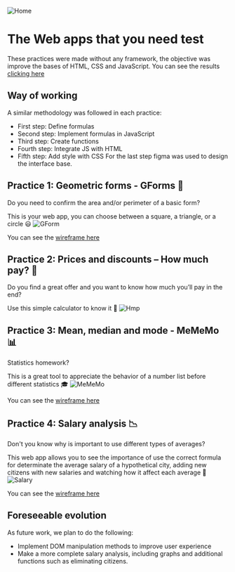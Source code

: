 ![Home](https://user-images.githubusercontent.com/89102805/171069238-0875d2bd-a943-4362-86a6-8ed6192652fe.png)

# The Web apps that you need test
These practices were made without any framework, the objective was improve the bases of HTML, CSS and JavaScript. You can see the results [clicking here](https://elchicogamer117.github.io/FrontendPractices/)
## Way of working
A similar methodology was followed in each practice:
- First step: Define formulas
- Second step: Implement formulas in JavaScript
- Third step: Create functions
- Fourth step: Integrate JS with HTML
- Fifth step: Add style with CSS
For the last step figma was used to design the interface base.

## Practice 1: Geometric forms - GForms 📏
Do you need to confirm the area and/or perimeter of a basic form? 

This is your web app, you can choose between a square, a triangle, or a circle 😃
![GForm](https://user-images.githubusercontent.com/89102805/171069796-5192c0ba-399a-45f8-aef9-cb9da7bf8ed3.gif)

You can see the [wireframe here](https://www.figma.com/file/HBdNxxChxh54x8h1nM016E/GForms?node-id=2%3A4)

## Practice 2: Prices and discounts – How much pay? 🧮
Do you find a great offer and you want to know how much you’ll pay in the end? 

Use this simple calculator to know it 🤑
![Hmp](https://user-images.githubusercontent.com/89102805/171069923-20174512-ffc4-4447-a42b-0db868ea767d.gif)

## Practice 3: Mean, median and mode - MeMeMo 📊
Statistics homework? 

This is a great tool to appreciate the behavior of a number list before different statistics 🎓
![MeMeMo](https://user-images.githubusercontent.com/89102805/171069947-01ef3fa1-555c-4bb9-9b39-1209b6bd8ee8.gif)

You can see the [wireframe here](https://www.figma.com/file/iWqDjL9iOvbNG7g3xjJpWl/meMemo?node-id=2%3A4)
## Practice 4: Salary analysis 📉
Don't you know why is important to use different types of averages?

This web app allows you to see the importance of use the correct formula for determinate the average salary of a hypothetical city, adding new citizens with new salaries and watching how it affect each average 💸
![Salary](https://user-images.githubusercontent.com/89102805/171070051-e6b53b6e-59cc-4969-a1f1-a6815ca0736e.gif)

You can see the [wireframe here](https://www.figma.com/file/JmoA6xpvJ4chd9LuCMGFXM/Salary-analysis?node-id=0%3A1)

## Foreseeable evolution 
As future work, we plan to do the following:
- Implement DOM manipulation methods to improve user experience
- Make a more complete salary analysis, including graphs and additional functions such as eliminating citizens.
